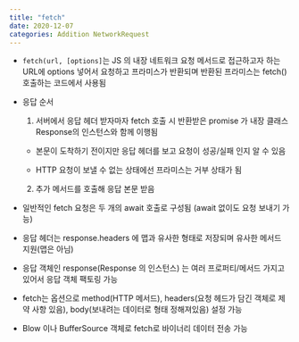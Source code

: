 ```yaml
---
title: "fetch"
date: 2020-12-07
categories: Addition NetworkRequest
---
```


- `fetch(url, [options]`는 JS 의 내장 네트워크 요청 메서드로 접근하고자 하는 URL에 options 넣어서 요청하고 프라미스가 반환되며 반환된 프라미스는 fetch() 호출하는 코드에서 사용됨

- 응답 순서

  1. 서버에서 응답 헤더 받자마자 fetch 호출 시 반환받은 promise 가 내장 클래스 Response의 인스턴스와 함께 이행됨

  - 본문이 도착하기 전이지만 응답 헤더를 보고 요청이 성공/실패 인지 알 수 있음

  - HTTP 요청이 보낼 수 없는 상태에선 프라미스는 거부 상태가 됨

  2. 추가 메서드를 호출해 응답 본문 받음

- 일반적인 fetch 요청은 두 개의 await 호출로 구성됨 (await 없이도 요청 보내기 가능)

- 응답 헤더는 response.headers 에 맵과 유사한 형태로 저장되며 유사한 메서드 지원(맵은 아님)

- 응답 객체인 response(Response 의 인스턴스) 는 여러 프로퍼티/메서드 가지고 있어서 응답 객체 팩토링 가능

- fetch는 옵션으로 method(HTTP 메서드), headers(요청 헤드가 담긴 객체로 제약 사항 있음), body(보내려는 데이터로 형태 정해져있음) 설정 가능

- Blow 이나 BufferSource 객체로 fetch로 바이너리 데이터 전송 가능
